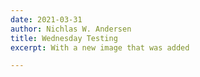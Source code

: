 ```yaml
---
date: 2021-03-31
author: Nichlas W. Andersen
title: Wednesday Testing
excerpt: With a new image that was added

---
```

